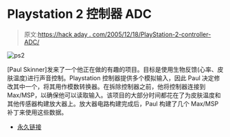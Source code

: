 # Playstation 2 控制器 ADC

> 原文:[https://hack aday . com/2005/12/18/PlayStation-2-controller-ADC/](https://hackaday.com/2005/12/18/playstation-2-controller-adc/)

![ps2](../Images/5dae976a4acf94f4d3615d8c4cc739c5.png)

[Paul Skinner]发来了一个他正在做的有趣的项目。目标是使用生物反馈(心率、皮肤温度)进行声音控制。Playstation 控制器提供多个模拟输入，因此 Paul 决定修改其中一个，将其用作模数转换器。在拆除控制器之前，他将控制器连接到 Max/MSP，以确保他可以读取输入。该项目的大部分时间都花在了为皮肤温度和其他传感器构建放大器上。放大器电路构建完成后，Paul 构建了几个 Max/MSP 补丁来使用这些数据。

*   [永久链接](http://blog.pixelcrypt.com/sound/)